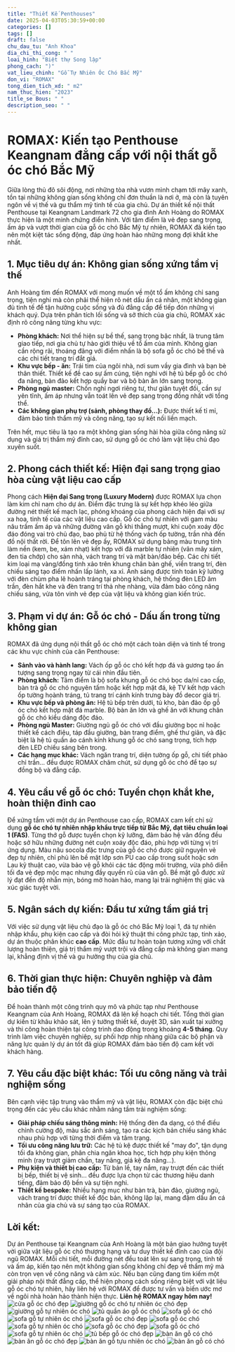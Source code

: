 ```yaml
---
title: "Thiết Kế Penthouses"
date: 2025-04-03T05:30:59+00:00
categories: []
tags: []
draft: false
chu_dau_tu: "Anh Khoa"
dia_chi_thi_cong: " "
loai_hinh: "Biệt thự Song lập"
phong_cach: ")"
vat_lieu_chinh: "Gỗ Tự Nhiên Óc Chó Bắc Mỹ"
don_vi: "ROMAX"
tong_dien_tich_xd: " m2"
nam_thuc_hien: "2023"
title_se Bous: " "
description_seo: " "
---
```

# ROMAX: Kiến tạo Penthouse Keangnam đẳng cấp với nội thất gỗ óc chó Bắc Mỹ

Giữa lòng thủ đô sôi động, nơi những tòa nhà vươn mình chạm tới mây xanh, tồn tại những không gian sống không chỉ đơn thuần là nơi ở, mà còn là tuyên ngôn về vị thế và gu thẩm mỹ tinh tế của gia chủ. Dự án thiết kế nội thất Penthouse tại Keangnam Landmark 72 cho gia đình Anh Hoàng do ROMAX thực hiện là một minh chứng điển hình. Với tâm điểm là vẻ đẹp sang trọng, ấm áp và vượt thời gian của gỗ óc chó Bắc Mỹ tự nhiên, ROMAX đã kiến tạo nên một kiệt tác sống động, đáp ứng hoàn hảo những mong đợi khắt khe nhất.

## 1. Mục tiêu dự án: Không gian sống xứng tầm vị thế

Anh Hoàng tìm đến ROMAX với mong muốn về một tổ ấm không chỉ sang trọng, tiện nghi mà còn phải thể hiện rõ nét dấu ấn cá nhân, một không gian đủ tinh tế để tận hưởng cuộc sống và đủ đẳng cấp để tiếp đón những vị khách quý. Dựa trên phân tích lối sống và sở thích của gia chủ, ROMAX xác định rõ công năng từng khu vực:

* **Phòng khách:** Nơi thể hiện sự bề thế, sang trọng bậc nhất, là trung tâm giao tiếp, nơi gia chủ tự hào giới thiệu về tổ ấm của mình. Không gian cần rộng rãi, thoáng đãng với điểm nhấn là bộ sofa gỗ óc chó bề thế và các chi tiết trang trí đắt giá.
* **Khu vực bếp - ăn:** Trái tim của ngôi nhà, nơi sum vầy gia đình và bạn bè thân thiết. Thiết kế đề cao sự ấm cúng, tiện nghi với hệ tủ bếp gỗ óc chó đa năng, bàn đảo kết hợp quầy bar và bộ bàn ăn lớn sang trọng.
* **Phòng ngủ master:** Chốn nghỉ ngơi riêng tư, thư giãn tuyệt đối, cần sự yên tĩnh, ấm áp nhưng vẫn toát lên vẻ đẹp sang trọng đồng nhất với tổng thể.
* **Các không gian phụ trợ (sảnh, phòng thay đồ...):** Được thiết kế tỉ mỉ, đảm bảo tính thẩm mỹ và công năng, tạo sự kết nối liền mạch.

Trên hết, mục tiêu là tạo ra một không gian sống hài hòa giữa công năng sử dụng và giá trị thẩm mỹ đỉnh cao, sử dụng gỗ óc chó làm vật liệu chủ đạo xuyên suốt.

## 2. Phong cách thiết kế: Hiện đại sang trọng giao hòa cùng vật liệu cao cấp

Phong cách **Hiện đại Sang trọng (Luxury Modern)** được ROMAX lựa chọn làm kim chỉ nam cho dự án. Điểm đặc trưng là sự kết hợp khéo léo giữa đường nét thiết kế mạch lạc, phóng khoáng của phong cách hiện đại với sự xa hoa, tinh tế của các vật liệu cao cấp.
Gỗ óc chó tự nhiên với gam màu nâu trầm ấm áp và những đường vân gỗ khi thẳng mượt, khi cuộn xoáy độc đáo đóng vai trò chủ đạo, bao phủ từ hệ thống vách ốp tường, trần nhà đến đồ nội thất rời. Để tôn lên vẻ đẹp ấy, ROMAX sử dụng bảng màu trung tính làm nền (kem, be, xám nhạt) kết hợp với đá marble tự nhiên (vân mây xám, đen tia chớp) cho sàn nhà, vách trang trí và mặt bàn/đảo bếp. Các chi tiết kim loại mạ vàng/đồng tinh xảo trên khung chân bàn ghế, viền trang trí, đèn chiếu sáng tạo điểm nhấn lấp lánh, xa xỉ. Ánh sáng được tính toán kỹ lưỡng với đèn chùm pha lê hoành tráng tại phòng khách, hệ thống đèn LED âm trần, đèn hắt khe và đèn trang trí thả nhẹ nhàng, vừa đảm bảo công năng chiếu sáng, vừa tôn vinh vẻ đẹp của vật liệu và không gian kiến trúc.

## 3. Phạm vi dự án: Gỗ óc chó - Dấu ấn trong từng không gian

ROMAX đã ứng dụng nội thất gỗ óc chó một cách toàn diện và tinh tế trong các khu vực chính của căn Penthouse:

* **Sảnh vào và hành lang:** Vách ốp gỗ óc chó kết hợp đá và gương tạo ấn tượng sang trọng ngay từ cái nhìn đầu tiên.
* **Phòng khách:** Tâm điểm là bộ sofa khung gỗ óc chó bọc da/nỉ cao cấp, bàn trà gỗ óc chó nguyên tấm hoặc kết hợp mặt đá, kệ TV kết hợp vách ốp tường hoành tráng, tủ trang trí cánh kính trưng bày đồ decor giá trị.
* **Khu vực bếp và phòng ăn:** Hệ tủ bếp trên dưới, tủ kho, bàn đảo ốp gỗ óc chó kết hợp mặt đá marble. Bộ bàn ăn lớn và ghế ăn với khung chân gỗ óc chó kiểu dáng độc đáo.
* **Phòng ngủ Master:** Giường ngủ gỗ óc chó với đầu giường bọc nỉ hoặc thiết kế cách điệu, táp đầu giường, bàn trang điểm, ghế thư giãn, và đặc biệt là hệ tủ quần áo cánh kính khung gỗ óc chó sang trọng, tích hợp đèn LED chiếu sáng bên trong.
* **Các hạng mục khác:** Vách ngăn trang trí, diện tường ốp gỗ, chi tiết phào chỉ trần... đều được ROMAX chăm chút, sử dụng gỗ óc chó để tạo sự đồng bộ và đẳng cấp.

## 4. Yêu cầu về gỗ óc chó: Tuyển chọn khắt khe, hoàn thiện đỉnh cao

Để xứng tầm với một dự án Penthouse cao cấp, ROMAX cam kết chỉ sử dụng **gỗ óc chó tự nhiên nhập khẩu trực tiếp từ Bắc Mỹ, đạt tiêu chuẩn loại 1 (FAS)**. Từng thớ gỗ được tuyển chọn kỹ lưỡng, đảm bảo hệ vân đồng đều hoặc sở hữu những đường nét cuộn xoáy độc đáo, phù hợp với từng vị trí ứng dụng. Màu nâu socola đặc trưng của gỗ óc chó được giữ nguyên vẻ đẹp tự nhiên, chỉ phủ lên bề mặt lớp sơn PU cao cấp trong suốt hoặc sơn Lau kỹ thuật cao, vừa bảo vệ gỗ khỏi các tác động môi trường, vừa phô diễn tối đa vẻ đẹp mộc mạc nhưng đầy quyến rũ của vân gỗ. Bề mặt gỗ được xử lý đạt đến độ nhẵn mịn, bóng mờ hoàn hảo, mang lại trải nghiệm thị giác và xúc giác tuyệt vời.

## 5. Ngân sách dự kiến: Đầu tư xứng tầm giá trị

Với việc sử dụng vật liệu chủ đạo là gỗ óc chó Bắc Mỹ loại 1, đá tự nhiên nhập khẩu, phụ kiện cao cấp và đòi hỏi kỹ thuật thi công phức tạp, tinh xảo, dự án thuộc phân khúc **cao cấp**. Mức đầu tư hoàn toàn tương xứng với chất lượng hoàn thiện, giá trị thẩm mỹ vượt trội và đẳng cấp mà không gian mang lại, khẳng định vị thế và gu hưởng thụ của gia chủ.

## 6. Thời gian thực hiện: Chuyên nghiệp và đảm bảo tiến độ

Để hoàn thành một công trình quy mô và phức tạp như Penthouse Keangnam của Anh Hoàng, ROMAX đã lên kế hoạch chi tiết. Tổng thời gian dự kiến từ khâu khảo sát, lên ý tưởng thiết kế, duyệt 3D, sản xuất tại xưởng và thi công hoàn thiện tại công trình dao động trong khoảng **4-5 tháng**. Quy trình làm việc chuyên nghiệp, sự phối hợp nhịp nhàng giữa các bộ phận và năng lực quản lý dự án tốt đã giúp ROMAX đảm bảo tiến độ cam kết với khách hàng.

## 7. Yêu cầu đặc biệt khác: Tối ưu công năng và trải nghiệm sống

Bên cạnh việc tập trung vào thẩm mỹ và vật liệu, ROMAX còn đặc biệt chú trọng đến các yêu cầu khác nhằm nâng tầm trải nghiệm sống:

* **Giải pháp chiếu sáng thông minh:** Hệ thống đèn đa dạng, có thể điều chỉnh cường độ, màu sắc ánh sáng, tạo ra các kịch bản chiếu sáng khác nhau phù hợp với từng thời điểm và tâm trạng.
* **Tối ưu công năng lưu trữ:** Các hệ tủ kệ được thiết kế "may đo", tận dụng tối đa không gian, phân chia ngăn khoa học, tích hợp phụ kiện thông minh (ray trượt giảm chấn, tay nâng, giá kệ đa năng...).
* **Phụ kiện và thiết bị cao cấp:** Từ bản lề, tay nắm, ray trượt đến các thiết bị bếp, thiết bị vệ sinh... đều được lựa chọn từ các thương hiệu danh tiếng, đảm bảo độ bền và sự tiện nghi.
* **Thiết kế bespoke:** Nhiều hạng mục như bàn trà, bàn đảo, giường ngủ, vách trang trí được thiết kế độc bản, không lặp lại, mang đậm dấu ấn cá nhân của gia chủ và sự sáng tạo của ROMAX.

## Lời kết:

Dự án Penthouse tại Keangnam của Anh Hoàng là một bản giao hưởng tuyệt vời giữa vật liệu gỗ óc chó thượng hạng và tư duy thiết kế đỉnh cao của đội ngũ ROMAX. Mỗi chi tiết, mỗi đường nét đều toát lên sự sang trọng, tinh tế và ấm áp, kiến tạo nên một không gian sống không chỉ đẹp về thẩm mỹ mà còn trọn vẹn về công năng và cảm xúc. Nếu bạn cũng đang tìm kiếm một giải pháp nội thất đẳng cấp, thể hiện phong cách sống riêng biệt với vật liệu gỗ óc chó tự nhiên, hãy liên hệ với ROMAX để được tư vấn và biến ước mơ về ngôi nhà hoàn hảo thành hiện thực.
**Liên hệ ROMAX ngay hôm nay!**
![cửa gỗ óc chó đẹp](/img/cua-go/cg31/cua-go-oc-cho-cg31-1.webp)
![giường gỗ óc chó tự nhiên óc chó đẹp](/img/giuong/gg31/giuong-go-oc-cho-gg31-39.webp)
![giường gỗ tự nhiên óc chó](/img/giuong/gg31/giuong-go-oc-cho-gg31-38.webp)
![tủ quần áo gỗ óc chó](/img/tu-ao/tqa31/tu-quan-ao-go-oc-cho-tqa31-9.webp)
![sofa gỗ óc chó](/img/sofa/sf31/sofa-go-oc-cho-sf31-8.webp)
![sofa gỗ tự nhiên óc chó](/img/sofa/sf31/sofa-go-oc-cho-sf31-7.webp)
![sofa gỗ óc chó đẹp](/img/sofa/sf31/sofa-go-oc-cho-sf31-6.webp)
![sofa gỗ óc chó](/img/sofa/sf31/sofa-go-oc-cho-sf31-5.webp)
![sofa gỗ tự nhiên óc chó](/img/sofa/sf31/sofa-go-oc-cho-sf31-4.webp)
![sofa gỗ óc chó đẹp](/img/sofa/sf31/sofa-go-oc-cho-sf31-3.webp)
![sofa gỗ óc chó](/img/sofa/sf31/sofa-go-oc-cho-sf31-2.webp)
![sofa gỗ tự nhiên óc chó](/img/sofa/sf31/sofa-go-oc-cho-sf31-1.webp)
![tủ bếp gỗ óc chó đẹp](/img/tu-bep/tb31/tu-bep-go-oc-cho-tb31-1.webp)
![bàn ăn gỗ có chó](/img/ban-an/ba31/ban-an-go-oc-cho-ba31-4.webp)
![bàn ăn gỗ óc chó đẹp](/img/ban-an/ba31/ban-an-go-oc-cho-ba31-3.webp)
![bàn ăn gỗ tựu nhiên óc chó](/img/ban-an/ba31/ban-an-go-oc-cho-ba31-2.webp)
![bàn ăn gỗ có chó](/img/ban-an/ba31/ban-an-go-oc-cho-ba31-1.webp)